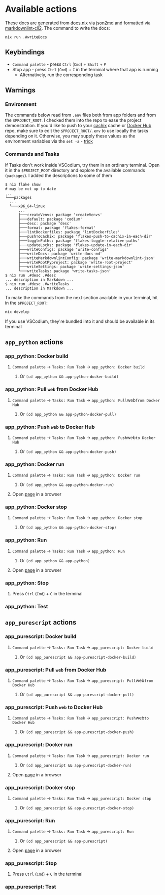 # Available actions

These docs are generated from [docs.nix](../.nix/docs.nix) via [json2md](https://github.com/IonicaBizau/json2md)
and formatted via [markdownlint-cli2](https://github.com/DavidAnson/markdownlint-cli2).
The command to write the docs:

```terminal
nix run .#writeDocs
```

## Keybindings

- `Command palette` - press `Ctrl` (`Cmd`) + `Shift` + `P`
- Stop app - press `Ctrl` (`Cmd`) + `C` in the terminal where that app is running
  - Alternatively, run the corresponding task

## Warnings

### Environment

The commands below read from `.env` files both from app folders and from the `$PROJECT_ROOT`.
I checked them into the repo to ease the project demonstration.
If you'd like to push to your [cachix](https://www.cachix.org/) cache or [Docker Hub](https://hub.docker.com/) repo,
make sure to edit the `$PROJECT_ROOT/.env` to use locally the tasks depending on it.
Otherwise, you may supply these values as the environment variables
via the `set -a` - [trick](https://stackoverflow.com/a/45971167)

### Commands and Tasks

If Tasks don't work inside VSCodium, try them in an ordinary terminal.
Open it in the `$PROJECT_ROOT` directory and explore the available commands (`packages`).
I added the descriptions to some of them

```terminal
$ nix flake show
# may be not up to date
...
└───packages
  ...
  └───x86_64-linux
      ...
      ├───createVenvs: package 'createVenvs'
      ├───default: package 'codium'
      ├───desc: package 'desc'
      ├───format: package 'flakes-format'
      ├───lintDockerfiles: package 'lintDockerfiles'
      ├───pushToCachix: package 'flakes-push-to-cachix-in-each-dir'
      ├───togglePaths: package 'flakes-toggle-relative-paths'
      ├───updateLocks: package 'flakes-update-in-each-dir'
      ├───writeConfigs: package 'write-configs'
      ├───writeDocs: package 'write-docs-md'
      ├───writeMarkdownlintConfig: package 'write-markdownlint-json'
      ├───writeRootPyproject: package 'write-root-project'
      ├───writeSettings: package 'write-settings-json'
      └───writeTasks: package 'write-tasks-json'
$ nix run .#desc .#desc
... description in Markdown ...
$ nix run .#desc .#writeTasks
... description in Markdown ...

```

To make the commands from the next section available in your terminal, hit in the `$PROJECT_ROOT`:

```sh
nix develop
```

If you use VSCodium, they're bundled into it and should be available in its terminal

## `app_python` actions

### app_python: Docker build

 1. `Command palette` -> `Tasks: Run Task` -> `app_python: Docker build`

     1. Or `(cd app_python && app-python-docker-build)`

### app_python: Pull `web` from Docker Hub

 1. `Command palette` -> `Tasks: Run Task` -> `app_python: Pull`web`from Docker Hub`

     1. Or `(cd app_python && app-python-docker-pull)`

### app_python: Push `web` to Docker Hub

 1. `Command palette` -> `Tasks: Run Task` -> `app_python: Push`web`to Docker Hub`

     1. Or `(cd app_python && app-python-docker-push)`

### app_python: Docker run

 1. `Command palette` -> `Tasks: Run Task` -> `app_python: Docker run`

     1. Or `(cd app_python && app-python-docker-run)`

 2. Open [page](http://0.0.0.0:8002) in a browser

### app_python: Docker stop

 1. `Command palette` -> `Tasks: Run Task` -> `app_python: Docker stop`

     1. Or `(cd app_python && app-python-docker-stop)`

### app_python: Run

 1. `Command palette` -> `Tasks: Run Task` -> `app_python: Run`

     1. Or `(cd app_python && app-python)`

 2. Open [page](http://0.0.0.0:8000) in a browser

### app_python: Stop

 1. Press `Ctrl` (`Cmd`) + `C` in the terminal

### app_python: Test

## `app_purescript` actions

### app_purescript: Docker build

 1. `Command palette` -> `Tasks: Run Task` -> `app_purescript: Docker build`

     1. Or `(cd app_purescript && app-purescript-docker-build)`

### app_purescript: Pull `web` from Docker Hub

 1. `Command palette` -> `Tasks: Run Task` -> `app_purescript: Pull`web`from Docker Hub`

     1. Or `(cd app_purescript && app-purescript-docker-pull)`

### app_purescript: Push `web` to Docker Hub

 1. `Command palette` -> `Tasks: Run Task` -> `app_purescript: Push`web`to Docker Hub`

     1. Or `(cd app_purescript && app-purescript-docker-push)`

### app_purescript: Docker run

 1. `Command palette` -> `Tasks: Run Task` -> `app_purescript: Docker run`

     1. Or `(cd app_purescript && app-purescript-docker-run)`

 2. Open [page](http://0.0.0.0:8003) in a browser

### app_purescript: Docker stop

 1. `Command palette` -> `Tasks: Run Task` -> `app_purescript: Docker stop`

     1. Or `(cd app_purescript && app-purescript-docker-stop)`

### app_purescript: Run

 1. `Command palette` -> `Tasks: Run Task` -> `app_purescript: Run`

     1. Or `(cd app_purescript && app-purescript)`

 2. Open [page](http://0.0.0.0:8001) in a browser

### app_purescript: Stop

 1. Press `Ctrl` (`Cmd`) + `C` in the terminal

### app_purescript: Test
